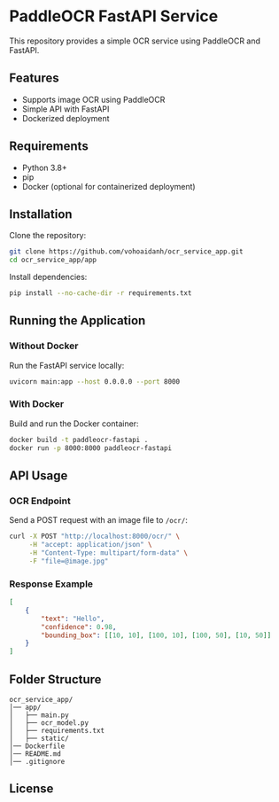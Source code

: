 # PaddleOCR FastAPI Service

This repository provides a simple OCR service using PaddleOCR and FastAPI.

## Features
- Supports image OCR using PaddleOCR
- Simple API with FastAPI
- Dockerized deployment

## Requirements
- Python 3.8+
- pip
- Docker (optional for containerized deployment)

## Installation

Clone the repository:
```bash
git clone https://github.com/vohoaidanh/ocr_service_app.git
cd ocr_service_app/app
```

Install dependencies:
```bash
pip install --no-cache-dir -r requirements.txt
```

## Running the Application

### Without Docker
Run the FastAPI service locally:
```bash
uvicorn main:app --host 0.0.0.0 --port 8000
```

### With Docker
Build and run the Docker container:
```bash
docker build -t paddleocr-fastapi .
docker run -p 8000:8000 paddleocr-fastapi
```

## API Usage
### OCR Endpoint
Send a POST request with an image file to `/ocr/`:
```bash
curl -X POST "http://localhost:8000/ocr/" \
     -H "accept: application/json" \
     -H "Content-Type: multipart/form-data" \
     -F "file=@image.jpg"
```

### Response Example
```json
[
    {
        "text": "Hello",
        "confidence": 0.98,
        "bounding_box": [[10, 10], [100, 10], [100, 50], [10, 50]]
    }
]
```

## Folder Structure
```
ocr_service_app/
│── app/
│   ├── main.py
│   ├── ocr_model.py
│   ├── requirements.txt
│   ├── static/
│── Dockerfile
│── README.md
│── .gitignore
```

## License
